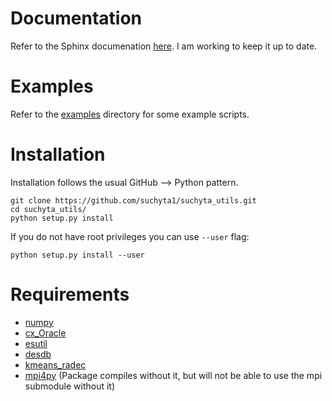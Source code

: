 <h1> Documentation </h1>

Refer to the Sphinx documenation [here](http://www.physics.ohio-state.edu/~suchyta.1/suchyta_utils/doc/html/).
I am working to keep it up to date.


<h1> Examples </h1>

Refer to the [examples](https://github.com/suchyta1/suchyta_utils/tree/master/examples) directory for some example scripts.


<h1> Installation </h1>

Installation follows the usual GitHub --> Python pattern.
```
git clone https://github.com/suchyta1/suchyta_utils.git
cd suchyta_utils/
python setup.py install
```

If you do not have root privileges you can use `--user` flag:
```
python setup.py install --user
```


<h1> Requirements </h1>

* [numpy](http://www.numpy.org/)
* [cx_Oracle](http://cx-oracle.sourceforge.net/)
* [esutil](https://github.com/esheldon/esutil)
* [desdb](https://github.com/esheldon/desdb)
* [kmeans_radec](https://github.com/esheldon/kmeans_radec)
* [mpi4py](https://pypi.python.org/pypi/mpi4py) (Package compiles without it, but will not be able to use the mpi submodule without it)




